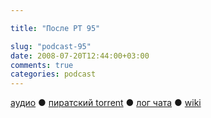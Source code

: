 ```yaml
---

title: "После РТ 95"

slug: "podcast-95"
date: 2008-07-20T12:44:00+03:00
comments: true
categories: podcast
---
```

[аудио](http://cdn.radio-t.com/rt95post.mp3) ● [пиратский torrent](http://pirates.radio-t.com/torrents/rt95post.mp3.torrent) ● [лог чата](http://chat.radio-t.com/logs/radio-t-95.html) ● [wiki](http://wiki.radio-t.com/%D0%9F%D0%BE%D1%81%D0%BB%D0%B5_%D0%A0%D0%A2_95)<audio src="http://cdn.radio-t.com/rt95post.mp3" preload="none">
